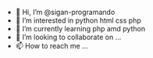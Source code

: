 - 👋 Hi, I’m @sigan-programando
- 👀 I’m interested in python html css php
- 🌱 I’m currently learning php amd python
- 💞️ I’m looking to collaborate on ...
- 📫 How to reach me ...

<!---
sigan-programando/sigan-programando is a ✨ special ✨ repository because its `README.md` (this file) appears on your GitHub profile.
You can click the Preview link to take a look at your changes.
--->
